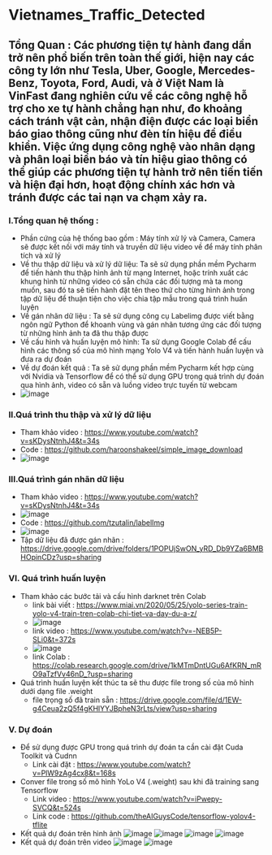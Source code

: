 # Vietnames_Traffic_Detected
## Tổng Quan : Các phương tiện tự hành đang dần trở nên phổ biến trên toàn thế giới, hiện nay các công ty lớn như Tesla, Uber, Google, Mercedes-Benz, Toyota, Ford, Audi, và ở Việt Nam là VinFast đang nghiên cứu về các công nghệ hỗ trợ cho xe tự hành chẳng hạn như, đo khoảng cách tránh vật cản, nhận điện được các loại biển báo giao thông cũng như đèn tín hiệu để điều khiển. Việc ứng dụng công nghệ vào nhân dạng và phân loại biển báo và tín hiệu giao thông có thể giúp các phương tiện tự hành trở nên tiến tiến và hiện đại hơn, hoạt động chính xác hơn và tránh được các tai nạn va chạm xảy ra.
### I.Tổng quan hệ thống :
  - Phần cứng của hệ thống bao gồm : Máy tính xử lý và Camera, Camera sẽ được kết nối với máy tính và truyền dữ liệu video về để máy tính phân tích và xử lý
  - Về thu thập dữ liệu và xử lý dữ liệu: Ta sẽ sử dụng phần mềm Pycharm để tiến hành thu thập hình ảnh từ mạng Internet,  hoặc trính xuất các khung hình từ những video có sẵn chứa các đối tượng mà ta mong muốn, sau đó ta sẽ tiến hành đặt tên theo thứ cho từng hình ảnh trong tập dữ liệu để thuận tiện cho việc chia tập mẫu trong quá trình huấn luyện
  - Về gán nhãn dữ liệu : Ta sẽ sử dụng công cụ Labelimg được viết bằng ngôn ngữ Python để khoanh vùng và gán nhãn tương ứng các đối tượng từ những hình ảnh ta đã thu thập được
  - Về cấu hình và huấn luyện mô hình: Ta sử dụng Google Colab để cấu hình các thông số của mô hình mạng Yolo V4 và tiến hành huấn luyện và đưa ra dự đoán
  - Về dự đoán kết quả : Ta sẽ sử dụng phần mềm Pycharm kết hợp cùng với Nvidia và Tensorflow để có thể sử dụng GPU trong quá trình dự đoán qua hình ảnh, video có sẵn và luồng video trực tuyến từ webcam
  - ![image](https://user-images.githubusercontent.com/92384494/166888764-08c024c9-5f4d-4d89-a9a1-183d8bf411bf.png)
### II.Quá trình thu thập và xử lý dữ liệu
 - Tham khảo video : https://www.youtube.com/watch?v=sKDysNtnhJ4&t=34s
 - Code : https://github.com/haroonshakeel/simple_image_download
 - ![image](https://user-images.githubusercontent.com/92384494/166889195-7e19ee8d-5d8c-417b-811d-3bd6d2021ed6.png)

### III.Quá trình gán nhãn dữ liệu 
 - Tham khảo video : https://www.youtube.com/watch?v=sKDysNtnhJ4&t=34s
 - ![image](https://user-images.githubusercontent.com/92384494/166889758-501d020d-833e-4bf3-bd4a-46bc8a4ac04c.png)
 - Code : https://github.com/tzutalin/labelImg
 - ![image](https://user-images.githubusercontent.com/92384494/166889783-f50565b5-f5ba-4779-af45-94a7c69c52e4.png)
 - Tập dữ liệu đã được gán nhãn : https://drive.google.com/drive/folders/1POPUjSwON_yRD_Db9YZa6BMBHOpinCDz?usp=sharing
### VI. Quá trình huấn luyện
  - Tham khảo các bước tải và cấu hình darknet trên Colab 
    + link bài viết : https://www.miai.vn/2020/05/25/yolo-series-train-yolo-v4-train-tren-colab-chi-tiet-va-day-du-a-z/
    + ![image](https://user-images.githubusercontent.com/92384494/166890381-58a11a5d-ce38-4e47-9017-af206052aa3f.png)
    + link video : https://www.youtube.com/watch?v=-NEB5P-SLi0&t=372s
    + ![image](https://user-images.githubusercontent.com/92384494/166890398-1466519d-8c5c-4b43-8d55-2ebe3d43389a.png)
    + link Colab : https://colab.research.google.com/drive/1kMTmDntUGu6AfKRN_mRO9aTzfVv46nD_?usp=sharing
  - Quá trình huấn luyện kết thúc ta sẽ thu được file trong số của mô hình dưới dạng file .weight
    + file trọng số đã train sẵn : https://drive.google.com/file/d/1EW-g4Ceua2zQ5f4gKHlYYJBpheN3rLts/view?usp=sharing
### V. Dự đoán
  - Để sử dụng được GPU trong quá trình dự đoán ta cần cài đặt Cuda Toolkit và Cudnn
      + Link cài đặt : https://www.youtube.com/watch?v=PlW9zAg4cx8&t=168s
  - Conver file trong số mô hình YoLo V4 (.weight) sau khi đã training sang Tensorflow
      + Link video : https://www.youtube.com/watch?v=iPwepy-SVCQ&t=524s
      + Link code : https://github.com/theAIGuysCode/tensorflow-yolov4-tflite
  - Kết quả dự đoán trên hình ảnh
   ![image](https://user-images.githubusercontent.com/92384494/166890679-f6a8770c-5ce2-4987-8cd8-1312ccc18517.png)
   ![image](https://user-images.githubusercontent.com/92384494/166890698-57227624-5174-47c3-93b1-f6c1d9aa295a.png)
   ![image](https://user-images.githubusercontent.com/92384494/166890762-36b4e8b0-46a8-47e7-b5d3-206a3325fe9a.png)
   ![image](https://user-images.githubusercontent.com/92384494/166890784-9da00278-4f9f-4489-b545-c2b9172f00bc.png)
  - Kết quả dự đoán trên video
    ![image](https://user-images.githubusercontent.com/92384494/166890867-f91d3318-eab1-4bcc-a013-21e68c8008fd.png)
    ![image](https://user-images.githubusercontent.com/92384494/166890887-33f7fca0-58a2-4002-88b3-f631ae8bc2fd.png)


